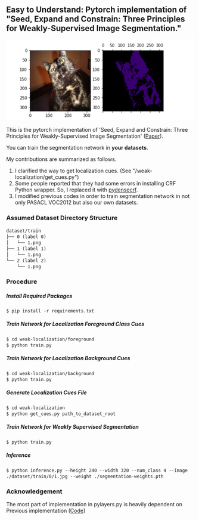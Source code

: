 ## Easy to Understand: Pytorch implementation of "Seed, Expand and Constrain: Three Principles for Weakly-Supervised Image Segmentation."

<img src="./pics/output.png"/>

This is the pytorch implementation of 'Seed, Expand and Constrain: Three Principles for Weakly-Supervised Image Segmentation' (<a href="https://arxiv.org/abs/1603.06098">Paper</a>).

You can train the segmentation network in **your datasets**.

My contributions are summarized as follows.

1. I clarified the way to get localization cues. (See "/weak-localization/get_cues.py")
2. Some people reported that they had some errors in installing CRF Python wrapper. So, I replaced it with <a href="https://github.com/lucasb-eyer/pydensecrf">pydensecrf</a>.
3. I modified previous codes in order to train segmentation network in not only PASACL VOC2012 but also our own datasets.

### Assumed Dataset Directory Structure

```
dataset/train
├── 0 (label 0)
│   └── 1.png
├── 1 (label 1)
│   └── 1.png
└── 2 (label 2)
    └── 1.png
```

### Procedure

##### Install Required Packages

```
$ pip install -r requirements.txt
```

##### Train Network for Localization Foreground Class Cues

```
$ cd weak-localization/foreground
$ python train.py
```

##### Train Network for Localization Background Cues

```
$ cd weak-localization/background
$ python train.py
```

##### Generate Localization Cues File

```
$ cd weak-localization
$ python get_cues.py path_to_dataset_root
```

##### Train Network for Weakly Supervised Segmentation

```
$ python train.py
```

##### Inference

```
$ python inference.py --height 240 --width 320 --num_class 4 --image ./dataset/train/0/1.jpg --weight ./segmentation-weights.pth
```

### Acknowledgement

The most part of implementation in pylayers.py is heavily dependent on Previous implementation (<a href="https://github.com/TKKim93/sec.pytorch">Code</a>)

